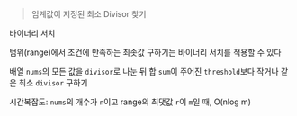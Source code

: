 > 임계값이 지정된 최소 Divisor 찾기

바이너리 서치

범위(range)에서 조건에 만족하는 최솟값 구하기는 바이너리 서치를 적용할 수 있다

배열 `nums`의 모든 값을 `divisor`로 나눈 뒤 합 `sum`이 주어진 `threshold`보다 작거나 같은 최소 `divisor` 구하기

시간복잡도: `nums`의 개수가 `n`이고 range의 최댓값 `r`이 `m`일 때, O(nlog m)
